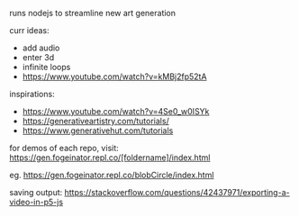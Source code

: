 runs nodejs to streamline new art generation

curr ideas:
- add audio
- enter 3d
- infinite loops
- https://www.youtube.com/watch?v=kMBj2fp52tA


inspirations:
- https://www.youtube.com/watch?v=4Se0_w0ISYk
- https://generativeartistry.com/tutorials/
- https://www.generativehut.com/tutorials

for demos of each repo, visit:
https://gen.fogeinator.repl.co/[foldername]/index.html

eg. https://gen.fogeinator.repl.co/blobCircle/index.html


saving output:
https://stackoverflow.com/questions/42437971/exporting-a-video-in-p5-js
